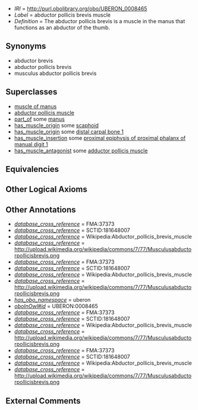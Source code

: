  * *IRI* = http://purl.obolibrary.org/obo/UBERON_0008465
 * *Label* = abductor pollicis brevis muscle
 * *Definition* = The abductor pollicis brevis is a muscle in the manus that functions as an abductor of the thumb.

## Synonyms

 * abductor brevis
 * abductor pollicis brevis
 * musculus abductor pollicis brevis

## Superclasses

 * [muscle of manus](../../UBERON/00/UBERON_0001500.md)
 * [abductor pollicis muscle](../../UBERON/34/UBERON_0011534.md)
 * [part_of](../../BFO/50/BFO_0000050.md) some [manus](../../UBERON/98/UBERON_0002398.md)
 * [has_muscle_origin](../../RO/72/RO_0002372.md) some [scaphoid](../../UBERON/27/UBERON_0001427.md)
 * [has_muscle_origin](../../RO/72/RO_0002372.md) some [distal carpal bone 1](../../UBERON/30/UBERON_0001430.md)
 * [has_muscle_insertion](../../RO/73/RO_0002373.md) some [proximal epiphysis of proximal phalanx of manual digit 1](../../UBERON/45/UBERON_0004445.md)
 * [has_muscle_antagonist](../../core#has/st/core#has_muscle_antagonist.md) some [adductor pollicis muscle](../../UBERON/62/UBERON_0002962.md)

## Equivalencies


## Other Logical Axioms


## Other Annotations

 * *[database_cross_reference](../../ef/oboInOwl#hasDbXref.md)* = FMA:37373
 * *[database_cross_reference](../../ef/oboInOwl#hasDbXref.md)* = SCTID:181648007
 * *[database_cross_reference](../../ef/oboInOwl#hasDbXref.md)* = Wikipedia:Abductor_pollicis_brevis_muscle
 * *[database_cross_reference](../../ef/oboInOwl#hasDbXref.md)* = http://upload.wikimedia.org/wikipedia/commons/7/77/Musculusabductorpollicisbrevis.png
 * *[database_cross_reference](../../ef/oboInOwl#hasDbXref.md)* = FMA:37373
 * *[database_cross_reference](../../ef/oboInOwl#hasDbXref.md)* = SCTID:181648007
 * *[database_cross_reference](../../ef/oboInOwl#hasDbXref.md)* = Wikipedia:Abductor_pollicis_brevis_muscle
 * *[database_cross_reference](../../ef/oboInOwl#hasDbXref.md)* = http://upload.wikimedia.org/wikipedia/commons/7/77/Musculusabductorpollicisbrevis.png
 * *[has_obo_namespace](../../ce/oboInOwl#hasOBONamespace.md)* = uberon
 * *[oboInOwl#id](../../id/oboInOwl#id.md)* = UBERON:0008465
 * *[database_cross_reference](../../ef/oboInOwl#hasDbXref.md)* = FMA:37373
 * *[database_cross_reference](../../ef/oboInOwl#hasDbXref.md)* = SCTID:181648007
 * *[database_cross_reference](../../ef/oboInOwl#hasDbXref.md)* = Wikipedia:Abductor_pollicis_brevis_muscle
 * *[database_cross_reference](../../ef/oboInOwl#hasDbXref.md)* = http://upload.wikimedia.org/wikipedia/commons/7/77/Musculusabductorpollicisbrevis.png
 * *[database_cross_reference](../../ef/oboInOwl#hasDbXref.md)* = FMA:37373
 * *[database_cross_reference](../../ef/oboInOwl#hasDbXref.md)* = SCTID:181648007
 * *[database_cross_reference](../../ef/oboInOwl#hasDbXref.md)* = Wikipedia:Abductor_pollicis_brevis_muscle
 * *[database_cross_reference](../../ef/oboInOwl#hasDbXref.md)* = http://upload.wikimedia.org/wikipedia/commons/7/77/Musculusabductorpollicisbrevis.png

## External Comments

